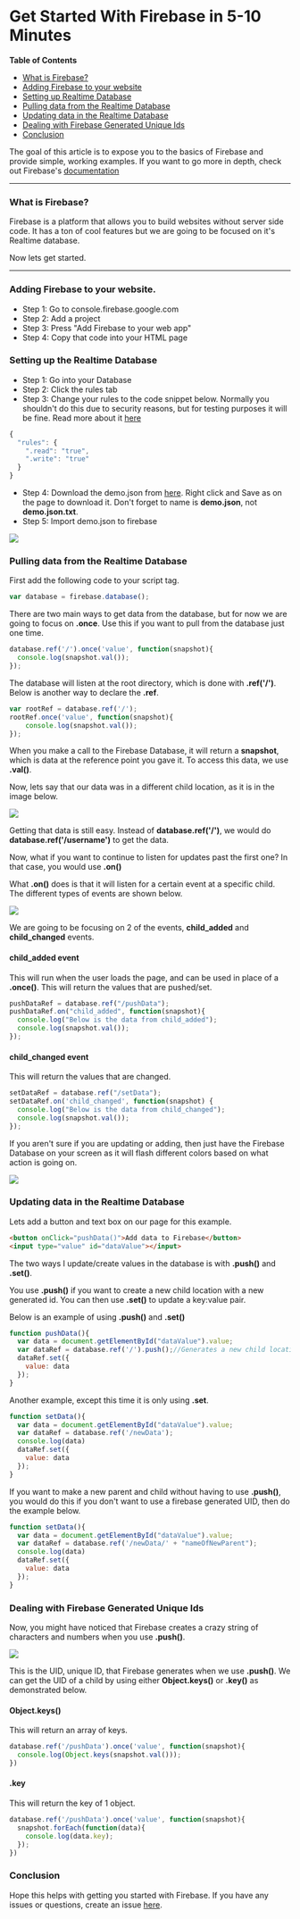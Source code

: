 # Get Started With Firebase in 5-10 Minutes

**Table of Contents**

- [What is Firebase?](#what-is-firebase)
- [Adding Firebase to your website](#adding-firebase-to-your-website)
- [Setting up Realtime Database](#setting-up-realtime-database)
- [Pulling data from the Realtime Database](#pulling-data-from-the-realtime-database)
- [Updating data in the Realtime Database](#updating-data-in-the-realtime-database)
- [Dealing with Firebase Generated Unique Ids](#dealing-with-firebase-generated-unique-ids)
- [Conclusion](#conclusion)

The goal of this article is to expose you to the basics of Firebase and provide simple, working examples. If you want to go more in depth, check out Firebase's [documentation](https://firebase.google.com/docs/reference/js/firebase.database)

----

### What is Firebase?
Firebase is a platform that allows you to build websites without server side code. It has a ton of cool features but we are going to be focused on it's Realtime database.

Now lets get started.

---

### Adding Firebase to your website.

- Step 1: Go to console.firebase.google.com
- Step 2: Add a project
- Step 3: Press "Add Firebase to your web app"
- Step 4: Copy that code into your HTML page

### Setting up the Realtime Database

- Step 1: Go into your Database
- Step 2: Click the rules tab
- Step 3: Change your rules to the code snippet below. Normally you shouldn't do this due to security reasons, but for testing purposes it will be fine. Read more about it [here](https://firebase.google.com/docs/database/security/securing-data)
```javascript
{
  "rules": {
    ".read": "true",
    ".write": "true"
  }
}
```
- Step 4: Download the demo.json from [here](https://raw.githubusercontent.com/JSneak/jsneak.github.io/master/blog/firebase-tutorial/demo.json). Right click and Save as on the page to download it. Don't forget to name is **demo.json**, not **demo.json.txt**.
- Step 5: Import demo.json to firebase

![](img/import.PNG)

### Pulling data from the Realtime Database

First add the following code to your script tag.
```javascript
var database = firebase.database();
```
There are two main ways to get data from the database, but for now we are going to focus on **.once**. Use this if you want to pull from the database just one time. 
```javascript
database.ref('/').once('value', function(snapshot){
  console.log(snapshot.val());
});
```
The database will listen at the root directory, which is done with **.ref('/')**. Below is another way to declare the **.ref**.
```javascript
var rootRef = database.ref('/');
rootRef.once('value', function(snapshot){
    console.log(snapshot.val());
});
```
When you make a call to the Firebase Database, it will return a **snapshot**, which is data at the reference point you gave it. To access this data, we use **.val()**.

Now, lets say that our data was in a different child location, as it is in the image below.

![](img/image1.PNG)

Getting that data is still easy. Instead of **database.ref('/')**, we would do **database.ref('/username')** to get the data.

Now, what if you want to continue to listen for updates past the first one? In that case, you would use **.on()**

What **.on()** does is that it will listen for a certain event at a specific child. The different types of events are shown below.

![](img/image3.PNG)

We are going to be focusing on 2 of the events, **child_added** and **child_changed** events. 

#### child_added event

This will run when the user loads the page, and can be used in place of a **.once()**. This will return the values that are pushed/set.

```javascript
pushDataRef = database.ref("/pushData");
pushDataRef.on("child_added", function(snapshot){
  console.log("Below is the data from child_added");
  console.log(snapshot.val());
});
```

#### child_changed event

This will return the values that are changed.

```javascript
setDataRef = database.ref("/setData");
setDataRef.on('child_changed', function(snapshot) {
  console.log("Below is the data from child_changed");
  console.log(snapshot.val());
});
```

If you aren't sure if you are updating or adding, then just have the Firebase Database on your screen as it will flash different colors based on what action is going on.

![](img/live.gif)

### Updating data in the Realtime Database

Lets add a button and text box on our page for this example.
```html
<button onClick="pushData()">Add data to Firebase</button>
<input type="value" id="dataValue"></input>
```
The two ways I update/create values in the database is with **.push()** and **.set()**.

You use **.push()** if you want to create a new child location with a new generated id. You can then use **.set()** to update a key:value pair.

Below is an example of using **.push()** and **.set()**
```javascript
function pushData(){
  var data = document.getElementById("dataValue").value;
  var dataRef = database.ref('/').push();//Generates a new child location with a randomly generated id.
  dataRef.set({
    value: data
  });
}
```
Another example, except this time it is only using **.set**.
```javascript
function setData(){
  var data = document.getElementById("dataValue").value;
  var dataRef = database.ref('/newData');
  console.log(data)
  dataRef.set({
    value: data
  });
}
```
If you want to make a new parent and child without having to use **.push()**, you would do this if you don't want to use a firebase generated UID, then do the example below.
```javascript
function setData(){
  var data = document.getElementById("dataValue").value;
  var dataRef = database.ref('/newData/' + "nameOfNewParent");
  console.log(data)
  dataRef.set({
    value: data
  });
}
```

### Dealing with Firebase Generated Unique Ids
Now, you might have noticed that Firebase creates a crazy string of characters and numbers when you use **.push()**.

![](img/image2.PNG)

This is the UID, unique ID, that Firebase generates when we use **.push()**. We can get the UID of a child by using either **Object.keys()** or **.key()** as demonstrated below.

#### Object.keys()
This will return an array of keys.
```javascript
database.ref('/pushData').once('value', function(snapshot){
  console.log(Object.keys(snapshot.val()));
})
```
#### .key
This will return the key of 1 object.
```javascript
database.ref('/pushData').once('value', function(snapshot){
  snapshot.forEach(function(data){
    console.log(data.key);
  });
})
```

### Conclusion

Hope this helps with getting you started with Firebase. If you have any issues or questions, create an issue [here](https://github.com/JSneak/jsneak.github.io/issues).